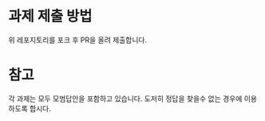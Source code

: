 # 과제 제출 방법
위 레포지토리를 포크 후 PR을 올려 제출합니다.

# 참고
각 과제는 모두 모범답안을 포함하고 있습니다. 
도저히 정답을 찾을수 없는 경우에 이용하도록 합시다.